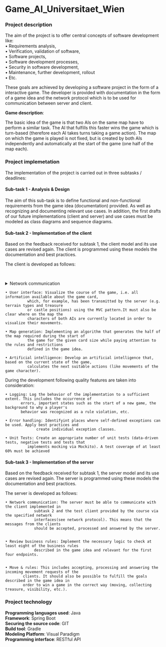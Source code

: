# Game_AI_Universitaet_Wien


### Project description


The aim of the project is to offer central concepts of software development like:<br/>
• Requirements analysis,<br/>
• Verification, validation of software,<br/>
• Software projects,<br/>
• Software development processes,<br/>
• Security in software development,<br/>
• Maintenance, further development, rollout<br/>
• Etc.<br/>


These goals are achieved by developing a software project in the form of a interactive game. The developer is provided with documentation in the form of 
a game idea and the network protocol which is to be used for communication between server and client.


**Game description**:

The basic idea of the game is that two AIs on the same map have to perform a similar task. The AI that fulfills this faster wins the game which
is turn-based (therefore each AI takes turns taking a game action). The map on which the game is played is not fixed, but is created by both AIs
independently and automatically at the start of the game (one half of the map each).



### Project implemetation


The implementation of the project is carried out in three subtasks / deadlines:



#### Sub-task 1 - Analysis & Design 


The aim of this sub-task is to define functional and non-functional requirements 
from the game idea (documentation) provided. As well as recognizing and documenting relevant use cases. In addition, 
the first drafts of our future implementations (client and server) and use cases must be modeled as class diagrams and sequence diagrams.



#### Sub-task 2 - Implementation of the client 


Based on the feedback received for subtask 1, the client model and its use cases are revised again. 
The client is programmed using these models the documentation  and best practices.

The client is developed as follows:

&nbsp;&nbsp;&nbsp;<details>

<summary>Network communication</summary>
	 <p> The client must be able to communicate with the network interface specified by the
			         course management. This creates a common basis so that two different clients, e.g.
			         in a tournament, can play against each other. The server serves as a middleman and
			         ensures compliance with the rules of the game. REST and the WebClient integrated
			         in Spring are used for this.</p>
  </details>

	• User interface: Visualize the course of the game, i.e. all information available about the game card, 
			  which, for example, has been transmitted by the server (e.g. terrain types and treasure
			  or castle positions) using the MVC pattern.It must also be clear where on the map the 
			  characters of both AIs are currently located in order to visualize their movements.

	• Map generation: Implementing an algorithm that generates the half of the map required during the start of
			  the game for the given card size while paying attention to the rules and restrictions
			  defined in the game idea.

	• Artificial intelligence: Develop an artificial intelligence that, based on the current state of the game,
			  calculates the next suitable actions (like movements of the game character).



During the development following quality features are taken into consideration:

	• Logging: Log the behavior of the implementation to a sufficient extent. This includes the occurrence of
		   errors, important states such as the start of a new game, the background to why a player's
		   behavior was recognized as a rule violation, etc.

	• Error handling: Identifyint places where self-defined exceptions can be used. Apply best practices and
		          create individual exception classes.

	• Unit Tests: Create an appropriate number of unit tests (data-driven tests, negative tests and tests that
 		      implements mocking via Mockito). A test coverage of at least 60% must be achieved


#### Sub-task 3 - Implementation of the server 


Based on the feedback received for subtask 1, the server model and its use cases are revised again. 
The server is programmed using these models the documentation and best practices.

The server is developed as follows:

	• Network communication: The server must be able to communicate with the client implemented in 
				 subtask 2 and the test client provided by the course via the specified network
				 interfaces(see network protocol). This means that the messages from the clients 
				 should be accepted, processed and answered by the server. 


	• Review business rules: Implement the necessary logic to check at least eight of the business rules 
				 described in the game idea and relevant for the first four endpoints.


	• Move & rules: This includes accepting, processing and answering the incoming movement requests of the
			clients. It should also be possible to fulfill the goals described in the game idea in 
			order to win a game in the correct way (moving, collecting treasure, visibility, etc.).


### Project technology


**Programming languages used**: Java <br/>
**Framework**: Spring Boot <br/>
**Securing the source code**: GIT  <br/>
**Build tool**: Gradle  <br/>
**Modeling Platform**: Visual Paradigm <br/>
**Programming interface**: RESTful API <br/>
```